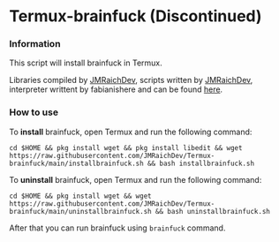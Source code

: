 # Termux-brainfuck (Discontinued)

### Information

This script will install brainfuck in Termux.

Libraries compiled by [JMRaichDev](https://github.com/JMRaichDev), scripts written by [JMRaichDev](https://github.com/JMRaichDev), interpreter writtent by fabianishere and can be found [here](https://github.com/fabianishere/brainfuck).

### How to use

To **install** brainfuck, open Termux and run the following command:

```cd $HOME && pkg install wget && pkg install libedit && wget https://raw.githubusercontent.com/JMRaichDev/Termux-brainfuck/main/installbrainfuck.sh && bash installbrainfuck.sh```

To **uninstall** brainfuck, open Termux and run the following command:

```cd $HOME && pkg install wget && wget https://raw.githubusercontent.com/JMRaichDev/Termux-brainfuck/main/uninstallbrainfuck.sh && bash uninstallbrainfuck.sh```

After that you can run brainfuck using ```brainfuck``` command.
